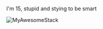 I'm 15, stupid and stying to be smart

![MyAwesomeStack](https://awesome-stack.glitch.me/api/v1/cards?name=informathemusic&repos=informa-db.js,immweb,PityBitty)
